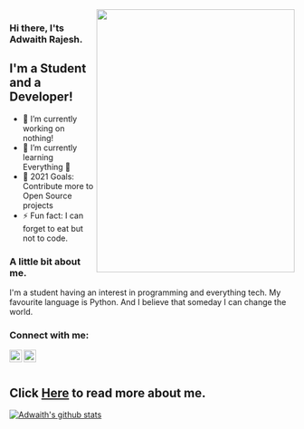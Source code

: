 <img align=right src="https://bn1302files.storage.live.com/y4mX_vOH3CteB9F1imUkhMDGKGgRG5FoQoGsEBwnbjAfbohROR0mpe1xJT_w5bDpB_IaBGiNs3I64F_yEHbsBWmrNZxg8OATEzS3vP5ln1uycPdyID7CxS4o1gnUW4bis2vGHlrhvS1a2nT2JdARzZhe2XJOS4-hUxgNdIgZEEOJEiE1oxtc6QcU1NN7tZrQ93Q?width=1145&height=1741&cropmode=none" width="350" height="465" />

### Hi there, I'ts Adwaith Rajesh.

## I'm a Student and a Developer!
- 🔭 I’m currently working on nothing!
- 🌱 I’m currently learning Everything 🤣
- 🥅 2021 Goals: Contribute more to Open Source projects
- ⚡ Fun fact: I can forget to eat but not to code.


### A little bit about me.

I'm a student having an interest in programming and everything tech. My favourite language is Python.
And I believe that someday I can change the world.

### Connect with me:

[<img align="left" alt="https://twitter.com/AdwaithRajesh5" width="22px" src="https://cdn.jsdelivr.net/npm/simple-icons@v3/icons/twitter.svg" />](https://twitter.com/AdwaithRajesh_)
[<img align="left" alt="codeSTACKr | Instagram" width="22px" src="https://cdn.jsdelivr.net/npm/simple-icons@v3/icons/instagram.svg" />](https://www.instagram.com/adwaith__rajesh/)
<br />
<br />

Click [Here](https://adwaith-rajesh.github.io/) to read more about me.
---

[![Adwaith's github stats](https://github-readme-stats.vercel.app/api?username=Adwaith-Rajesh)](https://github.com/anuraghazra/github-readme-stats)

